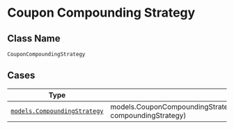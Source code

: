 
# Coupon Compounding Strategy

## Class Name

`CouponCompoundingStrategy`

## Cases

| Type | Factory Method |
|  --- | --- |
| [`models.CompoundingStrategy`](../../../doc/models/compounding-strategy.md) | models.CouponCompoundingStrategyContainer.FromCompoundingStrategy(models.CompoundingStrategy compoundingStrategy) |

